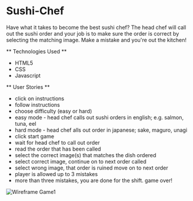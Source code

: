 # Sushi-Chef

Have what it takes to become the best sushi chef?
The head chef will call out the sushi order and your job is to make sure the order is correct by selecting the matching image. Make a mistake and you're out the kitchen!

** Technologies Used ** 

- HTML5
- CSS
- Javascript

** User Stories ** 

- click on instructions
- follow instructions
- choose difficulty (easy or hard)
- easy mode - head chef calls out sushi orders in english; e.g. salmon, tuna, eel
- hard mode - head chef alls out order in japanese; sake, maguro, unagi
- click start game
- wait for head chef to call out order
- read the order that has been called
- select the correct image(s) that matches the dish ordered
- select correct image, continue on to next order called
- select wrong image, that order is ruined move on to next order
- player is allowed up to 3 mistakes
- more than three mistakes, you are done for the shift. game over!

![Wireframe Game1](https://user-images.githubusercontent.com/112126759/209260898-3a6e7582-bc78-4413-ba95-b86d4f95a9ad.png)
